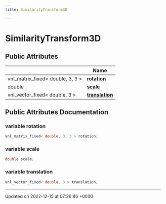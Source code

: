```yaml
---
title: SimilarityTransform3D

---
```


# SimilarityTransform3D





## Public Attributes

|                | Name           |
| -------------- | -------------- |
| vnl_matrix_fixed< double, 3, 3 > | **[rotation](../Classes/structSimilarityTransform3D.md#variable-rotation)**  |
| double | **[scale](../Classes/structSimilarityTransform3D.md#variable-scale)**  |
| vnl_vector_fixed< double, 3 > | **[translation](../Classes/structSimilarityTransform3D.md#variable-translation)**  |

## Public Attributes Documentation

### variable rotation

```cpp
vnl_matrix_fixed< double, 3, 3 > rotation;
```


### variable scale

```cpp
double scale;
```


### variable translation

```cpp
vnl_vector_fixed< double, 3 > translation;
```


-------------------------------

Updated on 2022-12-15 at 07:26:46 +0000